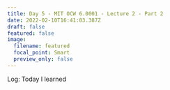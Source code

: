 ```yaml
---
title: Day 5 - MIT OCW 6.0001 - Lecture 2 - Part 2
date: 2022-02-10T16:41:03.387Z
draft: false
featured: false
image:
  filename: featured
  focal_point: Smart
  preview_only: false
---
```

Log: Today I learned